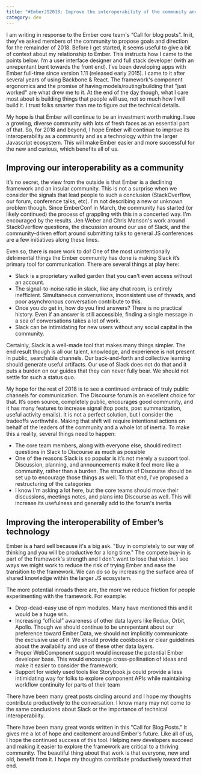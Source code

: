 ```yaml
---
title: "#EmberJS2018: Improve the interoperability of the community and the framework"
category: dev
---
```

I am writing in response to the Ember core team's “Call for blog posts”. In it, they've asked members of the community to propose goals and direction for the remainder of 2018. Before I get started, it seems useful to give a bit of context about my relationship to Ember. This instructs how I came to the points below. I’m a user interface designer and full stack developer (with an unrepentant bent towards the front end). I’ve been developing apps with Ember full-time since version 1.11 (released early 2015). I came to it after several years of using Backbone & React. The framework's component ergonomics and the promise of having models/routing/building that "just worked" are what drew me to it. At the end of the day though, what I care most about is building things that people will use, not so much how I will build it. I trust folks smarter than me to figure out the technical details. 

My hope is that Ember will continue to be an investment worth making. I see a growing, diverse community with lots of fresh faces as an essential part of that. So, for 2018 and beyond, I hope Ember will continue to improve its interoperability as a community and as a technology within the larger Javascript ecosystem. This will make Ember easier and more successful for the new and curious, which benefits all of us. 

## Improving our interoperability as a community

It’s no secret, the view from the outside is that Ember is a declining framework and an insular community. This is not a surprise when we consider the signals that lead people to such a conclusion (StackOverflow, our forum, conference talks, etc). I'm not describing a new or unknown problem though. Since EmberConf in March, the community has started (or likely continued) the process of grappling with this in a concerted way. I'm encouraged by the results. Jen Weber and Chris Manson's work around StackOverflow questions, the discussion around our use of Slack, and the community-driven effort around submitting talks to general JS conferences are a few initiatives along these lines. 

Even so, there is more work to do! One of the most unintentionally detrimental things the Ember community has done is making Slack it’s primary tool for communication. There are several things at play here:

* Slack is a proprietary walled garden that you can't even access without an account.
* The signal-to-noise ratio in slack, like any chat room, is entirely inefficient. Simultaneous conversations, inconsistent use of threads, and poor asynchronous conversation contribute to this.
* Once you do get in, how do you find answers? There is no practical history. Even if an answer is still accessible, finding a single message in a sea of conversations takes a lot of work.
* Slack can be intimidating for new users without any social capital in the community.

Certainly, Slack is a well-made tool that makes many things simpler. The end result though is all our talent, knowledge, and experience is not present in public, searchable channels. Our back-and-forth and collective learning should generate useful artifacts. Our use of Slack does not do that and it puts a burden on our guides that they can never fully bear. We should not settle for such a status quo.

My hope for the rest of 2018 is to see a continued embrace of truly public channels for communication. The Discourse forum is an excellent choice for that. It’s open source, completely public, encourages good community, and it has many features to increase signal (top posts, post summarization, useful activity emails). It is not a perfect solution, but I consider the tradeoffs worthwhile. Making that shift will require intentional actions on behalf of the leaders of the community and a whole lot of inertia. To make this a reality, several things need to happen:

* The core team members, along with everyone else, should redirect questions in Slack to Discourse as much as possible
* One of the reasons Slack is so popular is it’s not merely a support tool. Discussion, planning, and announcements make it feel more like a community, rather than a burden. The structure of Discourse should be set up to encourage those things as well. To that end, I’ve proposed a restructuring of the categories
* I know I'm asking a lot here, but the core teams should move their discussions, meetings notes, and plans into Discourse as well. This will increase its usefulness and generally add to the forum's inertia

## Improving the interoperability of Ember’s technology

Ember is a hard sell because it's a big ask. "Buy in completely to our way of thinking and you will be productive for a long time." The compete buy-in is part of the framework's strength and I don't want to lose that vision. I see ways we might work to reduce the risk of trying Ember and ease the transition to the framework. We can do so by increasing the surface area of shared knowledge within the larger JS ecosystem. 

The more potential inroads there are, the more we reduce friction for people experimenting with the framework. For example:

* Drop-dead-easy use of npm modules. Many have mentioned this and it would be a huge win.
* Increasing “official” awareness of other data layers like Redux, Orbit, Apollo. Though we should continue to be unrepentant about our preference toward Ember Data, we should not implicitly communicate the exclusive use of it. We should provide cookbooks or clear guidelines about the availability and use of these other data layers.
* Proper WebComponent support would increase the potential Ember developer base. This would encourage cross-pollination of ideas and make it easier to consider the framework.
* Support for widely used tools like Storybook.js could provide a less intimidating way for folks to explore component APIs while maintaining workflow continuity for parts of their team

There have been many great posts circling around and I hope my thoughts contribute productively to the conversation. I know many may not come to the same conclusions about Slack or the importance of technical interoperability. 

There have been many great words written in this "Call for Blog Posts." It gives me a lot of hope and excitement around Ember's future. Like all of us, I hope the continued success of this tool. Helping new developers succeed and making it easier to explore the framework are critical to a thriving community. The beautiful thing about that work is that everyone, new and old, benefit from it. I hope my thoughts contribute productively toward that end.
